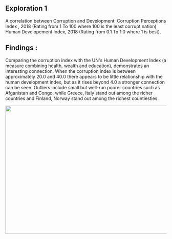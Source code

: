 
## Exploration 1

A correlation between Corruption and Development: Corruption Perceptions Index , 2018 (Rating from 1 To 100 where 100 is the least corrupt nation) Human Developement Index, 2018 (Rating from 0.1 To 1.0 where 1 is best).

## Findings : 
Comparing the corruption index with the UN's Human Development Index (a measure combining health, wealth and education), demonstrates an interesting connection. When the corruption index is between approximately 20.0 and 40.0 there appears to be little relationship with the human development index, but as it rises beyond 4.0 a stronger connection can be seen. Outliers include small but well-run poorer countries such as Afganistan and Congo, while Greece, Italy stand out among the richer countries and Finland, Norway stand out among the richest countiesties.

<p float="left">
<img src="https://www.economist.com/sites/default/files/imagecache/640-width/imagecache/original-size/20111210_WOC210.gif" width="600" height="400">
</p>



